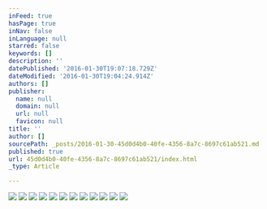 ```yaml
---
inFeed: true
hasPage: true
inNav: false
inLanguage: null
starred: false
keywords: []
description: ''
datePublished: '2016-01-30T19:07:18.729Z'
dateModified: '2016-01-30T19:04:24.914Z'
authors: []
publisher:
  name: null
  domain: null
  url: null
  favicon: null
title: ''
author: []
sourcePath: _posts/2016-01-30-45d0d4b0-40fe-4356-8a7c-8697c61ab521.md
published: true
url: 45d0d4b0-40fe-4356-8a7c-8697c61ab521/index.html
_type: Article

---
```

![](https://the-grid-user-content.s3-us-west-2.amazonaws.com/ed001295-a8a5-4a4a-a6ba-7de6e6454732.jpg)
![](https://the-grid-user-content.s3-us-west-2.amazonaws.com/6210cf8e-3ed1-4194-9800-abfa652d0aaf.jpg)
![](https://the-grid-user-content.s3-us-west-2.amazonaws.com/a966fca6-7ac4-428d-b999-63e75dc94677.jpg)
![](https://the-grid-user-content.s3-us-west-2.amazonaws.com/70c68349-251f-44d2-9fca-3358f97b0641.jpg)
![](https://the-grid-user-content.s3-us-west-2.amazonaws.com/4442278b-1b49-4c84-9001-f34553af8c2e.jpg)
![](https://the-grid-user-content.s3-us-west-2.amazonaws.com/dde1797a-32b6-4a1e-b5fa-822afc6486f2.jpg)
![](https://the-grid-user-content.s3-us-west-2.amazonaws.com/25a13831-7e81-4a2f-ba28-add607ce0f60.jpg)
![](https://the-grid-user-content.s3-us-west-2.amazonaws.com/faee289f-deb5-4c5e-9abd-31c99514ee49.jpg)
![](https://the-grid-user-content.s3-us-west-2.amazonaws.com/c427c77f-3959-46ff-a67b-49d2e4cb6a81.jpg)
![](https://the-grid-user-content.s3-us-west-2.amazonaws.com/a02f6a42-2e2c-4524-98a2-d60c7e203c85.jpg)
![](https://the-grid-user-content.s3-us-west-2.amazonaws.com/5ef6567a-6076-49bc-9e0b-d654d78ce9a1.jpg)
![](https://the-grid-user-content.s3-us-west-2.amazonaws.com/b5d84c50-40a5-421d-9700-c96c186bbef2.jpg)